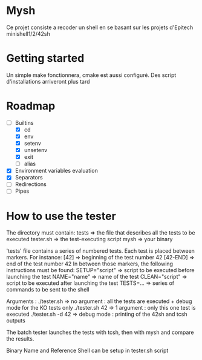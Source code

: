 # Mysh

Ce projet consiste a recoder un shell en se basant sur les projets d'Epitech minishell1/2/42sh

# Getting started

Un simple make fonctionnera, cmake est aussi configuré. Des script d'installations arriveront plus tard

# Roadmap

- [ ] Builtins
  - [x] cd
  - [x] env
  - [x] setenv
  - [x] unsetenv
  - [x] exit
  - [ ] alias
- [x] Environment variables evaluation
- [x] Separators
- [ ] Redirections
- [ ] Pipes

# How to use the tester

The directory must contain:
tests => the file that describes all the tests to be executed
tester.sh => the test-executing script
mysh => your binary

'tests' file contains a series of numbered tests.
Each test is placed between markers. For instance:
[42] => beginning of the test number 42
[42-END] => end of the test number 42
In between those markers, the following instructions must be found:
SETUP="script" => script to be executed before launching the test
NAME="name" => name of the test
CLEAN="script" => script to be executed after launching the test
TESTS=... => series of commands to be sent to the shell

Arguments :
./tester.sh => no argument : all the tests are executed + debug mode for the KO tests only
./tester.sh 42 => 1 argument : only this one test is executed
./tester.sh -d 42 => debug mode : printing of the 42sh and tcsh outputs

The batch tester launches the tests with tcsh, then with mysh and compare the results.

Binary Name and Reference Shell can be setup in tester.sh script
